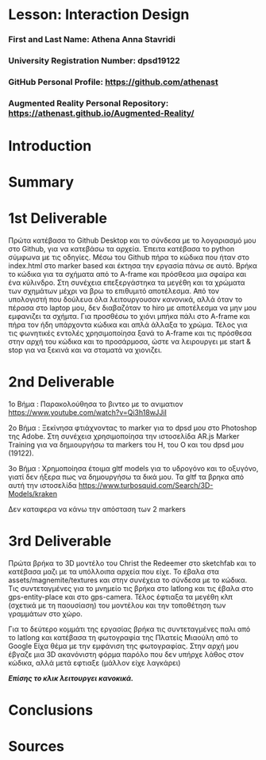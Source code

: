 # Lesson: Interaction Design

### First and Last Name: Athena Anna Stavridi
### University Registration Number: dpsd19122
### GitHub Personal Profile: https://github.com/athenast
### Augmented Reality Personal Repository: https://athenast.github.io/Augmented-Reality/

# Introduction

# Summary


# 1st Deliverable
Πρώτα κατέβασα το Github Desktop και το σύνδεσα με το λογαριασμό μου στο Github, για να κατεβάσω τα αρχεία. Έπειτα κατέβασα το python σύμφωνα με τις οδηγίες. Μέσω του Github πήρα το κώδικα που ήταν στο index.html στο marker based και έκτησα την εργασία πάνω σε αυτό. 
Βρήκα το κώδικα για τα σχήματα από το  A-frame και πρόσθεσα μια σφαίρα και ένα κύλινδρο. Στη συνέχεια επεξεργάστηκα τα μεγέθη και τα χρώματα των σχημάτων μέχρι να βρω το επιθυμιτό αποτέλεσμα. Από τον υπολογιστή που δούλευα όλα λειτουργουσαν κανονικά, αλλά όταν το πέρασα στο laptop μου, δεν διαβαζόταν το hiro με αποτέλεσμα να μην μου εμφανιζει τα σχήμτα. 
Για προσθέσω το χιόνι μπήκα πάλι στο A-frame και πήρα τον ήδη υπάρχοντα κώδικα και απλά άλλαξα το χρώμα.
Τέλος για τις φωνητικές εντολές χρησιμοποίησα ξανά το A-frame και τις πρόσθεσα στην αρχή του κώδικα και το προσάρμοσα, ώστε να λειρουργει με start & stop για να ξεκινά και να σταματά να χιονιζει.


# 2nd Deliverable
1o Βήμα : Παρακολούθησα το βιντεο με το ανιματιον https://www.youtube.com/watch?v=Qi3h18wJJiI 

2ο Βήμα : Ξεκίνησα φτιάχνοντας το marker για το dpsd μου στο Photoshop της Adobe. Στη συνέχεια χρησιμοποίησα την ιστοσελίδα AR.js Marker Training για να δημιουργήσω τα markers του Η, του Ο και του dpsd μου (19122). 

3ο Βήμα : Χρημοποίησα έτοιμα gltf models για το υδρογόνο και το οξυγόνο, γιατί δεν ήξερα πως να δημουργήσω τα δικά μου. Τα gltf τα βρηκα από αυτή την ιστοσελίδα https://www.turbosquid.com/Search/3D-Models/kraken

Δεν καταφερα να κάνω την απόσταση των 2 markers 


# 3rd Deliverable 
Πρώτα βρήκα το 3D μοντέλο του Christ the Redeemer στο sketchfab και το κατέβασα μαζι με τα υπόλλοιπα αρχεία που είχε.
Το έβαλα στα assets/magnemite/textures και στην συνέχεια το σύνδεσα με το κώδικα.
Τις συντεταγμένες για το μνημείο τις βρήκα στο latlong και τις έβαλα στο gps-entity-place και στο gps-camera.
Τέλος έφτιαξα τα μεγέθη κλπ (σχετικά με τη παουσίαση) του μοντέλου και την τοποθέτηση των γραμμάτων στο χώρο.


Για το δεύτερο κομμάτι της εργασίας βρήκα τις συντεταγμένες παλι από το latlong και κατέβασα τη φωτογραφία της Πλατείς Μιαούλη από το Google 
Είχα θέμα με την εμφάνιση της φωτογραφίας. Στην αρχή μου έβγαζε μια 3D ακανόνιστη φόρμα παρόλο που δεν υπήρχε λάθος στον κώδικα, αλλά μετά εφτιαξε (μάλλον είχε λαγκάρει) 

***Επίσης το κλικ λειτουργει κανοκικά.***
# Conclusions


# Sources
